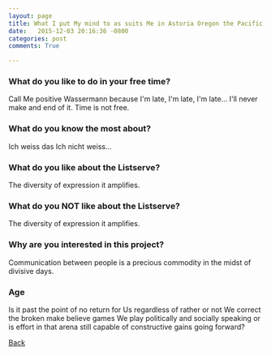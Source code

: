 ```yaml
---
layout: page
title: What I put My mind to as suits Me in Astoria Oregon the Pacific NorthLeft Cascadia bioregion - 47
date:   2015-12-03 20:16:36 -0800
categories: post
comments: True

---
```


### What do you like to do in your free time?
<p>Call Me positive Wassermann because I'm late, I'm late, I'm late... I'll never make and end of it. Time is not free.</p>

### What do you know the most about?
<p>Ich weiss das Ich nicht weiss...</p>

### What do you like about the Listserve?
<p>The diversity of expression it amplifies.</p>

### What do you NOT like about the Listserve?
<p>The diversity of expression it amplifies.</p>

### Why are you interested in this project?
<p>Communication between people is a precious commodity in the midst of divisive days.</p>

### Age
<p>Is it past the point of no return for Us regardless of rather or not We correct the broken make believe games We play politically and socially speaking or is effort in that arena still capable of constructive gains going forward?</p>

[Back][1]

[1]: /home/responders/all